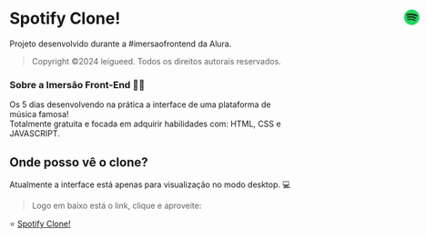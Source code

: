 # Spotify Clone! <img src="./assets/spotify.png" width="30px" style="position: absolute; right: 10px">

Projeto desenvolvido durante a #imersaofrontend da Alura.

> Copyright ©2024 leigueed. Todos os direitos autorais reservados.

### Sobre a Imersão Front-End 🤿💙

<p>Os 5 dias desenvolvendo na prática a interface de uma plataforma de música famosa! <br> Totalmente gratuita e focada em adquirir habilidades com: HTML, CSS e JAVASCRIPT.</p>

## Onde posso vê o clone?
<p>Atualmente a interface está apenas para visualização no modo desktop. 💻 </p>

> Logo em baixo está o link, clique e aproveite:
<p>⭐ <a href="https://leigueed.github.io/spotify-imersao/"> Spotify Clone! </a></p>
